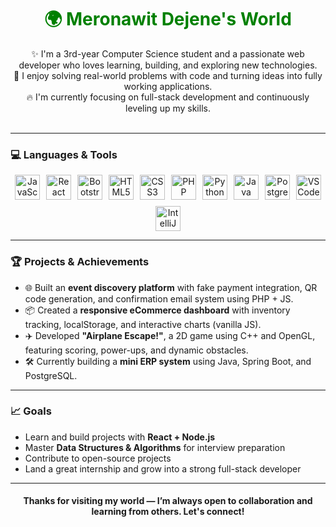 <h1 align="center" style="color:green;">🌍 Meronawit Dejene's World</h1>

<p align="center"> 
✨ I'm a 3rd-year Computer Science student and a passionate web developer who loves learning, building, and exploring new technologies.<br> 
🚀 I enjoy solving real-world problems with code and turning ideas into fully working applications.<br>
🔥 I'm currently focusing on full-stack development and continuously leveling up my skills.<br><br>
</p>

---

### 💻 Languages & Tools

<p align="center" style="display: flex; flex-wrap: wrap; justify-content: center; gap: 10px;">
  
<a href="https://developer.mozilla.org/en-US/docs/Web/JavaScript" target="_blank" rel="noreferrer">
  <img alt="JavaScript" height="40" src="https://cdn.jsdelivr.net/gh/devicons/devicon/icons/javascript/javascript-plain.svg"/>
</a>

<a href="https://reactjs.org/" target="_blank" rel="noreferrer">
  <img alt="React" height="40" src="https://cdn.jsdelivr.net/gh/devicons/devicon/icons/react/react-original.svg"/>
</a>

<a href="https://getbootstrap.com/" target="_blank" rel="noreferrer">
  <img alt="Bootstrap" height="40" src="https://cdn.jsdelivr.net/gh/devicons/devicon/icons/bootstrap/bootstrap-original.svg"/>
</a>

<a href="https://developer.mozilla.org/en-US/docs/Web/HTML" target="_blank" rel="noreferrer">
  <img alt="HTML5" height="40" src="https://cdn.jsdelivr.net/gh/devicons/devicon/icons/html5/html5-plain.svg"/>
</a>

<a href="https://developer.mozilla.org/en-US/docs/Web/CSS" target="_blank" rel="noreferrer">
  <img alt="CSS3" height="40" src="https://cdn.jsdelivr.net/gh/devicons/devicon/icons/css3/css3-plain.svg"/>
</a>

<a href="https://www.php.net/" target="_blank" rel="noreferrer">
  <img alt="PHP" height="40" src="https://cdn.jsdelivr.net/gh/devicons/devicon/icons/php/php-plain.svg"/>
</a>

<a href="https://www.python.org/" target="_blank" rel="noreferrer">
  <img alt="Python" height="40" src="https://cdn.jsdelivr.net/gh/devicons/devicon/icons/python/python-original.svg"/>
</a>

<a href="https://www.java.com/" target="_blank" rel="noreferrer">
  <img alt="Java" height="40" src="https://cdn.jsdelivr.net/gh/devicons/devicon/icons/java/java-original.svg"/>
</a>

<a href="https://www.postgresql.org/" target="_blank" rel="noreferrer">
  <img alt="PostgreSQL" height="40" src="https://cdn.jsdelivr.net/gh/devicons/devicon/icons/postgresql/postgresql-plain.svg"/>
</a>

<a href="https://code.visualstudio.com/" target="_blank" rel="noreferrer">
  <img alt="VS Code" height="40" src="https://cdn.jsdelivr.net/gh/devicons/devicon/icons/vscode/vscode-original.svg"/>
</a>

<a href="https://www.jetbrains.com/idea/" target="_blank" rel="noreferrer">
  <img alt="IntelliJ IDEA" height="40" src="https://cdn.jsdelivr.net/gh/devicons/devicon/icons/intellij/intellij-original.svg"/>
</a>

</p>

---

### 🏆 Projects & Achievements

- 🌐 Built an **event discovery platform** with fake payment integration, QR code generation, and confirmation email system using PHP + JS.
- 📦 Created a **responsive eCommerce dashboard** with inventory tracking, localStorage, and interactive charts (vanilla JS).
- ✈️ Developed **"Airplane Escape!"**, a 2D game using C++ and OpenGL, featuring scoring, power-ups, and dynamic obstacles.
- 🛠 Currently building a **mini ERP system** using Java, Spring Boot, and PostgreSQL.

---

### 📈 Goals

- Learn and build projects with **React + Node.js**
- Master **Data Structures & Algorithms** for interview preparation
- Contribute to open-source projects
- Land a great internship and grow into a strong full-stack developer

---

<h4 align="center">Thanks for visiting my world — I’m always open to collaboration and learning from others. Let's connect!</h4>
